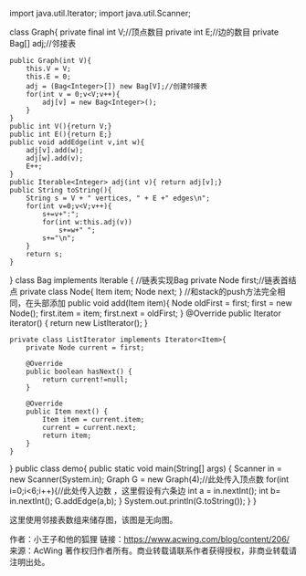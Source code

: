 import java.util.Iterator;
import java.util.Scanner;

class Graph{
    private final int V;//顶点数目
    private int E;//边的数目
    private Bag<Integer>[] adj;//邻接表

    public Graph(int V){
        this.V = V;
        this.E = 0;
        adj = (Bag<Integer>[]) new Bag[V];//创建邻接表
        for(int v = 0;v<V;v++){
            adj[v] = new Bag<Integer>();
        }
    }
    public int V(){return V;}
    public int E(){return E;}
    public void addEdge(int v,int w){
        adj[v].add(w);
        adj[w].add(v);
        E++;
    }
    public Iterable<Integer> adj(int v){ return adj[v];}
    public String toString(){
        String s = V + " vertices, " + E +" edges\n";
        for(int v=0;v<V;v++){
            s+=v+":";
            for(int w:this.adj(v))
                s+=w+" ";
            s+="\n";
        }
        return s;
    }
}
class Bag<Item> implements Iterable<Item> {
    //链表实现Bag
    private Node first;//链表首结点
    private class Node{
        Item item;
        Node next;
    }
    //和stack的push方法完全相同，在头部添加
    public void add(Item item){
        Node oldFirst = first;
        first = new Node();
        first.item = item;
        first.next = oldFirst;
    }
    @Override
    public Iterator<Item> iterator() {
        return new ListIterator();
    }

    private class ListIterator implements Iterator<Item>{
        private Node current = first;
    
        @Override
        public boolean hasNext() {
            return current!=null;
        }
    
        @Override
        public Item next() {
            Item item = current.item;
            current = current.next;
            return item;
        }
    }
}
public class demo{
    public static void main(String[] args) {
        Scanner in = new Scanner(System.in);
        Graph G = new Graph(4);//此处传入顶点数
        for(int i=0;i<6;i++){//此处传入边数 ，这里假设有六条边
            int a = in.nextInt();
            int b= in.nextInt();
            G.addEdge(a,b);
        }
        System.out.println(G.toString());
    }
}

这里使用邻接表数组来储存图，该图是无向图。

作者：小王子和他的狐狸
链接：https://www.acwing.com/blog/content/206/
来源：AcWing
著作权归作者所有。商业转载请联系作者获得授权，非商业转载请注明出处。